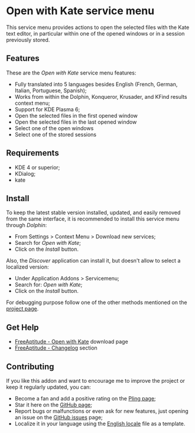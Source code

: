 # Open with Kate service menu

This service menu provides actions to open the selected files with the Kate text editor,
in particular within one of the opened windows or in a session previously stored.

## Features

These are the *Open with Kate* service menu features:

- Fully translated into 5 languages besides English
  (French, German, Italian, Portuguese, Spanish);
- Works from within the Dolphin, Konqueror, Krusader, and KFind results context menu;
- Support for KDE Plasma 6;
- Open the selected files in the first opened window
- Open the selected files in the last opened window
- Select one of the open windows
- Select one of the stored sessions

## Requirements

- KDE 4 or superior;
- KDialog;
- kate

## Install

To keep the latest stable version installed, updated, and easily removed from the same interface,
it is recommended to install this service menu through *Dolphin*:

- From Settings > Context Menu > Download new services;
- Search for *Open with Kate*;
- Click on the *Install* button.

Also, the *Discover* application can install it, but doesn't allow to select a localized version:

- Under Application Addons > Servicemenu;
- Search for: *Open with Kate*;
- Click on the *Install* button.

For debugging purpose follow one of the other methods mentioned on the [project page][installation].

## Get Help

- [FreeAptitude - Open with Kate][download] download page
- [FreeAptitude - Changelog][changelog] section

## Contributing

If you like this addon and want to encourage me to improve the project or keep it
regularly updated, you can:

- Become a fan and add a positive rating on the [Pling page][pling];
- Star it here on the [GitHub page][github];
- Report bugs or malfunctions or even ask for new features, just opening an issue
  on the [GitHub issues][issues] page;
- Localize it in your language using the [English locale][locale] file as a template.

[download]: https://freeaptitude.altervista.org/downloads/open-with-kate.html "Open with Kate download page on FreeAptitude"
[changelog]: https://freeaptitude.altervista.org/downloads/open-with-kate.html#changelog "Open with Kate changelog on FreeAptitude"
[installation]: https://freeaptitude.altervista.org/downloads/open-with-kate.html#installation "Open with Kate installation on FreeAptitude"
[pling]: https://pling.com/p/2290441/ "Open with Kate page on Pling"
[github]: https://github.com/fabiomux/kde-servicemenus "KDE ServiceMenus page on GitHub"
[issues]: https://github.com/fabiomux/kde-servicemenus/issues "KDE ServiceMenus issues page on GitHub"
[locale]: https://github.com/fabiomux/kde-servicemenus/blob/main/open_with_kate/locale/en.yaml "English localization file to use as template"
[contributing]: https://github.com/fabiomux/kde-servicemenus#contributing "How to contribute to the Open with Kate project"
[§]: # "Generated by servicemenu_generator"
